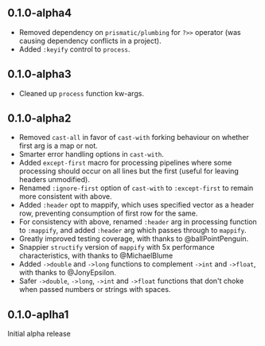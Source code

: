 
## 0.1.0-alpha4

* Removed dependency on `prismatic/plumbing` for `?>>` operator (was causing dependency conflicts in a project).
* Added `:keyify` control to `process`.

## 0.1.0-alpha3

* Cleaned up `process` function kw-args.

## 0.1.0-alpha2

* Removed `cast-all` in favor of `cast-with` forking behaviour on whether first arg is a map or not.
* Smarter error handling options in `cast-with`.
* Added `except-first` macro for processing pipelines where some processing should occur on all lines but the first
  (useful for leaving headers unmodified).
* Renamed `:ignore-first` option of `cast-with` to `:except-first` to remain more consistent with above.
* Added `:header` opt to mappify, which uses specified vector as a header row, preventing consumption of first row for the same.
* For consistency with above, renamed `:header` arg in processing function to `:mappify`, and added `:header` arg which
  passes through to `mappify`.
* Greatly improved testing coverage, with thanks to @ballPointPenguin.
* Snappier `structify` version of `mappify` with 5x performance characteristics, with thanks to @MichaelBlume
* Added `->double` and `->long` functions to complement `->int` and `->float`, with thanks to @JonyEpsilon.
* Safer `->double`, `->long`, `->int` and `->float` functions that don't choke when passed numbers or strings with spaces.

## 0.1.0-aplha1

Initial alpha release

